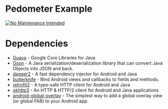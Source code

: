 # Pedometer Example

[![No Maintenance Intended](http://unmaintained.tech/badge.svg)](http://unmaintained.tech/)

# Dependencies
  * [Guava](https://github.com/google/guava) - Google Core Libraries for Java
  * [Gson](https://github.com/google/gson) - A Java serialization/deserialization library that can convert Java Objects into JSON and back.
  * [dagger2](https://google.github.io/dagger/) - A fast dependency injector for Android and Java
  * [butterknife](https://github.com/JakeWharton/butterknife/) - Bind Android views and callbacks to fields and methods.  
  * [retrofit2](https://square.github.io/retrofit/) - A type-safe HTTP client for Android and Java
  * [okhttp3](http://square.github.io/okhttp/) - An HTTP & HTTP/2 client for Android and Java applications 
  * [android-global-overlay](https://github.com/danialgoodwin/android-global-overlay) - The simplest way to add a global overlay view (or global FAB) to your Android app. 
